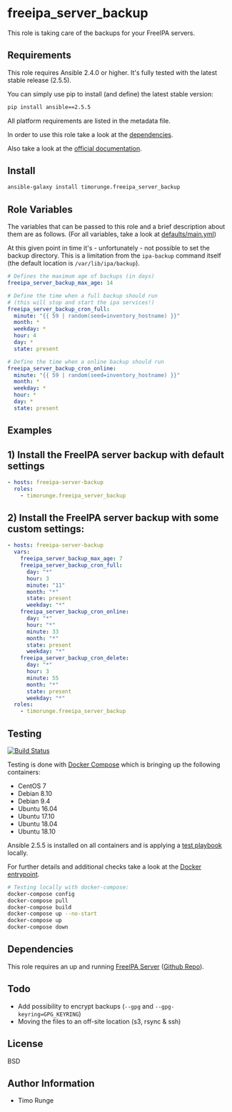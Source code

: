 freeipa_server_backup
=====================

This role is taking care of the backups for your FreeIPA servers.

Requirements
------------

This role requires Ansible 2.4.0 or higher. It's fully tested with the latest
stable release (2.5.5).

You can simply use pip to install (and define) the latest stable version:

```sh
pip install ansible==2.5.5
```

All platform requirements are listed in the metadata file.

In order to use this role take a look at the [dependencies](#dependencies).

Also take a look at the
[official documentation](https://www.freeipa.org/page/Backup_and_Restore).

Install
-------

```sh
ansible-galaxy install timorunge.freeipa_server_backup
```

Role Variables
--------------

The variables that can be passed to this role and a brief description about
them are as follows. (For all variables, take a look at [defaults/main.yml](defaults/main.yml))

At this given point in time it's - unfortunately - not possible to set the
backup directory. This is a limitation from the `ipa-backup` command itself (the
default location is `/var/lib/ipa/backup`).

```yaml
# Defines the maximum age of backups (in days)
freeipa_server_backup_max_age: 14

# Define the time when a full backup should run
# (this will stop and start the ipa services!)
freeipa_server_backup_cron_full:
  minute: "{{ 59 | random(seed=inventory_hostname) }}"
  month: *
  weekday: *
  hour: 4
  day: *
  state: present

# Define the time when a online backup should run
freeipa_server_backup_cron_online:
  minute: "{{ 59 | random(seed=inventory_hostname) }}"
  month: *
  weekday: *
  hour: *
  day: *
  state: present
```

Examples
--------

## 1) Install the FreeIPA server backup with default settings

```yaml
- hosts: freeipa-server-backup
  roles:
    - timorunge.freeipa_server_backup
```

## 2) Install the FreeIPA server backup with some custom settings:

```yaml
- hosts: freeipa-server-backup
  vars:
    freeipa_server_backup_max_age: 7
    freeipa_server_backup_cron_full:
      day: "*"
      hour: 3
      minute: "11"
      month: "*"
      state: present
      weekday: "*"
    freeipa_server_backup_cron_online:
      day: "*"
      hour: "*"
      minute: 33
      month: "*"
      state: present
      weekday: "*"
    freeipa_server_backup_cron_delete:
      day: "*"
      hour: 3
      minute: 55
      month: "*"
      state: present
      weekday: "*"
  roles:
    - timorunge.freeipa_server_backup
```

Testing
-------

[![Build Status](https://travis-ci.org/timorunge/ansible-freeipa-server-backup.svg?branch=master)](https://travis-ci.org/timorunge/ansible-freeipa-server-backup)

Testing is done with [Docker Compose](https://docs.docker.com/compose/) which is
bringing up the following containers:

* CentOS 7
* Debian 8.10
* Debian 9.4
* Ubuntu 16.04
* Ubuntu 17.10
* Ubuntu 18.04
* Ubuntu 18.10

Ansible 2.5.5 is installed on all containers and is applying a
[test playbook](tests/test.yml) locally.

For further details and additional checks take a look at the
[Docker entrypoint](docker/docker-entrypoint.sh).

```sh
# Testing locally with docker-compose:
docker-compose config
docker-compose pull
docker-compose build
docker-compose up --no-start
docker-compose up
docker-compose down
```

Dependencies
------------

This role requires an up and running
[FreeIPA Server](https://galaxy.ansible.com/timorunge/freeipa_server/)
([Github Repo](https://github.com/timorunge/ansible-freeipa-server)).

Todo
----

* Add possibility to encrypt backups (`--gpg` and `--gpg-keyring=GPG_KEYRING`)
* Moving the files to an off-site location (s3, rsync & ssh)

License
-------
BSD

Author Information
------------------

- Timo Runge
